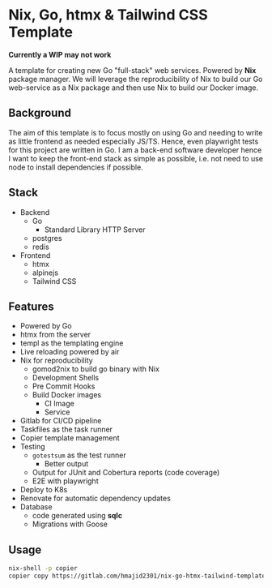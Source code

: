
# Nix, Go, htmx & Tailwind CSS Template

**Currently a WIP may not work**

A template for creating new Go "full-stack" web services. Powered by **Nix** package manager. We will leverage
the reproducibility of Nix to build our Go web-service as a Nix package and then use Nix to build our Docker image.

## Background

The aim of this template is to focus mostly on using Go and needing to write as little frontend as needed especially
JS/TS. Hence, even playwright tests for this project are written in Go. I am a back-end software developer hence I want
to keep the front-end stack as simple as possible, i.e. not need to use node to install dependencies if possible.

## Stack

  - Backend
    - Go
      - Standard Library HTTP Server
    - postgres
    - redis
  - Frontend
    - htmx
    - alpinejs
    - Tailwind CSS

## Features

  - Powered by Go
  - htmx from the server
  - templ as the templating engine
  - Live reloading powered by air
  - Nix for reproducibility
      - gomod2nix to build go binary with Nix
      - Development Shells
      - Pre Commit Hooks
      - Build Docker images
        - CI Image
        - Service
  - Gitlab for CI/CD pipeline
  - Taskfiles as the task runner
  - Copier template management
  - Testing
      - `gotestsum` as the test runner
        - Better output
      - Output for JUnit and Cobertura reports (code coverage)
      - E2E with playwright
  - Deploy to K8s
  - Renovate for automatic dependency updates
  - Database
      - code generated using **sqlc**
      - Migrations with Goose


## Usage

```bash
nix-shell -p copier
copier copy https://gitlab.com/hmajid2301/nix-go-htmx-tailwind-template banterbus
```
